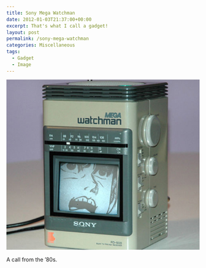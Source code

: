 ```yaml
---
title: Sony Mega Watchman
date: 2012-01-03T21:37:00+00:00
excerpt: That's what I call a gadget!
layout: post
permalink: /sony-mega-watchman
categories: Miscellaneous
tags:
  - Gadget
  - Image
---
```

![Sony Mega Watchman](/images/2012/sony-mega-watchman.jpg)

A call from the ’80s.